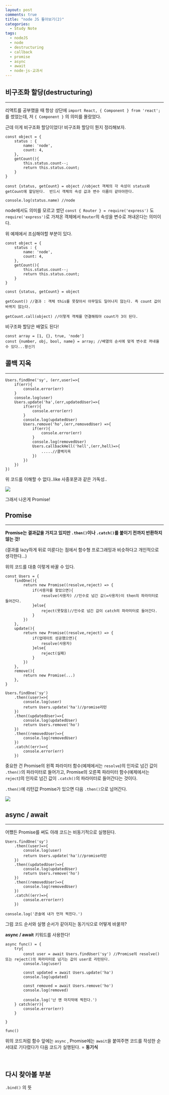 ```yaml
---
layout: post
comments: true
title: "node JS 톺아보기(2)"
categories:
  - Study Note
tags:
  - nodeJS
  - node
  - destructuring
  - callback
  - promise
  - async
  - await
  - node-js-교과서
---
```


## 비구조화 할당(destructuring)
---
리액트를 공부했을 때 항상 상단에 `import React, { Component } from 'react';` 를 썼었는데, 저 `{ Component }` 의 의미를 몰랐었다.

근데 이게 비구조화 할당이었다! 비구조화 할당이 뭔지 정리해보자.

```
const object = {
    status : {
        name: 'node',
        count: 4,
    },
    getCount(){
        this.status.count--;
        return this.status.count;
    }
}

const {status, getCount} = object //object 객체의 각 속성이 status와 getCount에 할당된다.  반드시 객체의 속성 값과 변수 이름이 같아야한다.

console.log(status.name) //node
```

node에서도 의미를 모르고 썼던 `const { Router } = require('express')` 도 `require('express')`로 가져온 객체에서 `Router`의 속성을 변수로 꺼내온다는 의미이다.

위 예제에서 조심해야할 부분이 있다.

```
const object = {
    status : {
        name: 'node',
        count: 4,
    },
    getCount(){
        this.status.count--;
        return this.status.count;
    }
}

const {status, getCount} = object

getCount() //결과 : 객체 this를 못찾아서 아무일도 일어나지 않는다. 즉 count 값이 바뀌지 않는다.

getCount.call(object) //이렇게 객체를 연결해줘야 count가 3이 된다.
```
비구조화 할당은 배열도 된다!
```
const array = [1, {}, true, 'node']
const {number, obj, bool, name} = array; //배열의 순서에 맞게 변수로 꺼내올 수 있다...왕신기
```

## 콜백 지옥
---
```
Users.findOne('sy', (err,user)=>{
    if(err){
        console.error(err)
    }
    console.log(user)
    Users.update('ha',(err,updatedUser)=>{
        if(err){
            console.error(err)
        }
        console.log(updatedUser)
        Users.remove('ho',(err,removedUser) =>{
            if(err){
                console.error(err)
            }
            console.log(removedUser)
            Users.callbackHell('hell',(err,hell)=>{
                .....//콜백지옥
            })
        })
    })
})
```
위 코드를 이해할 수 없다..like 사중포문과 같은 가독성..

<img src="/assets/images/190215/before.jpg">

그래서 나온게 Promise!

## Promise
---
<b>Promise는 결과값을 가지고 있지만 `.then()`이나 `.catch()`를 붙이기 전까지 반환하지 않는 것!</b>

(결과를 lazy하게 뒤로 미룬다는 점에서 함수형 프로그래밍과 비슷하다고 개인적으로 생각한다...)


위의 코드를 대충 이렇게 바꿀 수 있다.
```
const Users = {
    findOne(){
        return new Promise((resolve,reject) => {
            if(사용자를 찾았으면){
                resolve(사용자) //인수로 넘긴 값(=사용자)이 then의 파라미터로 들어간다.
            }else{
                reject(못찾음)//인수로 넘긴 값이 catch의 파라미터로 들어간다.
            }
        })
    },
    update(){
        return new Promise((resolve,reject) => {
            if(업데이트 성공했으면){
                resolve(사용자)
            }else{
                reject(실패)
            }
        })
    },
    remove(){
        return new Promise(...)
    },
}

Users.findOne('sy')
    .then((user)=>{
        console.log(user)
        return Users.update('ha')//promise리턴
    })
    .then((updatedUser)=>{
        console.log(updatedUser)
        return Users.remove('ho')
    })
    .then((removedUser)=>{
        console.log(removedUser)
    })
    .catch((err)=>{
        console.error(err)
    })
```

중요한 건 Promise의 왼쪽 파라미터 함수(예제에서는 `resolve`)의 인자로 넘긴 값이 `.then()`의 파라미터로 들어가고, Promise의 오른쪽 파라미터 함수(예제에서는 `reject`)의 인자로 넘긴 값이 `.catch()`의 파라미터로 들어간다는 것이다.

`.then()`에 리턴값 Promise가 있으면 다음 `.then()`으로 넘어간다.

<img src="/assets/images/190215/after.jpg">

<br>

## async / await
---

어쨌든 Promise를 써도 아래 코드는 비동기적으로 실행된다.
```
Users.findOne('sy')
    .then((user)=>{
        console.log(user)
        return Users.update('ha')//promise리턴
    })
    .then((updatedUser)=>{
        console.log(updatedUser)
        return Users.remove('ho')
    })
    .then((removedUser)=>{
        console.log(removedUser)
    })
    .catch((err)=>{
        console.error(err)
    })

console.log('콘솔에 내가 먼저 찍힌다.')
```
그럼 코드 순서와 실행 순서가 같아지는 동기식으로 어떻게 바꿀까?

**async / await** 키워드를 사용한다!

```
async func() = {
    try{
        const user = await Users.findUser('sy') //Promise의 resolve() 또는 reject()의 파라미터로 넘기는 값이 user로 리턴된다.
        console.log(user)

        const updated = await Users.update('ha')
        console.log(updated)
        
        const removed = await Users.remove('ho')
        console.log(removed)

        console.log('난 맨 마지막에 찍힌다.')
    } catch(err){
        console.error(err)
    }
    
}

func()
```

위의 코드처럼 함수 앞에는 `async` , Promise에는 `await`을 붙여주면 코드를 작성한 순서대로 기다렸다가 다음 코드가 실행된다. = **동기식**

<br>

## 다시 찾아볼 부분
`.bind()` 의 뜻

<br>
<br>
